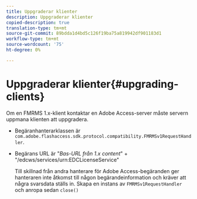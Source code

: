 ```yaml
---
title: Uppgraderar klienter
description: Uppgraderar klienter
copied-description: true
translation-type: tm+mt
source-git-commit: 89bdda1d4bd5c126f19ba75a819942df901183d1
workflow-type: tm+mt
source-wordcount: '75'
ht-degree: 0%

---
```



# Uppgraderar klienter{#upgrading-clients}

Om en FMRMS 1.x-klient kontaktar en Adobe Access-server måste servern uppmana klienten att uppgradera.

* Begäranhanterarklassen är `com.adobe.flashaccess.sdk.protocol.compatibility.FMRMSv1RequestHandler`.
* Begärans URL är &quot;*Bas-URL från 1.x content*&quot; + &quot;/edcws/services/urn:EDCLicenseService&quot;

   Till skillnad från andra hanterare för Adobe Access-begäranden ger hanteraren inte åtkomst till någon begärandeinformation och kräver att några svarsdata ställs in. Skapa en instans av `FMRMSv1RequestHandler` och anropa sedan `close()`